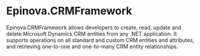 Epinova.CRMFramework
====================

Epinova.CRMFramework allows developers to create, read, update and delete Microsoft Dynamics CRM entities from any .NET application. It supports operations on all standard and custom CRM entities and attributes, and retrieving one-to-one and one-to-many CRM entity relationships.
